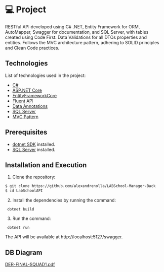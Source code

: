 # 💻 Project
RESTful API developed using C# .NET, Entity Framework for ORM, AutoMapper, Swagger for documentation, and SQL Server, with tables created using Code First. Data Validations for all DTOs properties and entities. Follows the MVC architecture pattern, adhering to SOLID principles and Clean Code practices.
<p align="center">

## Technologies

List of technologies used in the project:

- [C#](https://learn.microsoft.com/pt-br/dotnet/csharp/)
- [ASP.NET Core](https://learn.microsoft.com/pt-br/aspnet/core/introduction-to-aspnet-core?view=aspnetcore-7.0)
- [EntityFrameworkCore](https://learn.microsoft.com/en-us/ef/)
- [Fluent API](https://learn.microsoft.com/pt-br/ef/ef6/modeling/code-first/fluent/types-and-properties)
- [Data Annotations](https://learn.microsoft.com/pt-br/aspnet/mvc/overview/older-versions-1/models-data/validation-with-the-data-annotation-validators-cs)
- [SQL Server](https://www.microsoft.com/pt-br/sql-server/)
- [MVC Pattern](https://dotnet.microsoft.com/en-us/apps/aspnet/mvc)

## Prerequisites

- [dotnet SDK](https://learn.microsoft.com/pt-br/dotnet/core/tools/) installed.
- [SQL Server](https://www.microsoft.com/pt-br/sql-server/sql-server-downloads) installed.
 
## Installation and Execution

1. Clone the repository:

```bash
$ git clone https://github.com/alexandrenolla/LABSchool-Manager-Back
$ cd LabSchoolAPI
```

2. Install the dependencies by running the command:

```
 dotnet build
```

3. Run the command:

```
 dotnet run
```

The API will be available at http://localhost:5127/swagger.

## DB Diagram

[DER-FINAL-SQUAD1.pdf](https://github.com/alexandrenolla/LABSchool-Manager-Back/files/13618517/DER-FINAL-SQUAD1.pdf)

